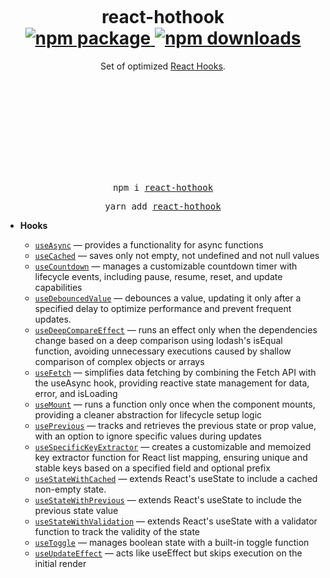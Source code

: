 <div align="center">
  <h1>
    <br />
    <br />
    <br />
    react-hothook
    <br />
    <a href="https://www.npmjs.com/package/react-hothook">
       <img src="https://img.shields.io/npm/v/react-hothook.svg" alt="npm package" />
    </a>
    <a href="https://www.npmjs.com/package/react-hothook">
      <img src="https://img.shields.io/npm/dm/react-hothook.svg" alt="npm downloads" />
    </a>
  </h1>
    Set of optimized <a href="https://reactjs.org/docs/hooks-intro.html">React Hooks</a>.</em>
    <br />
    <br />
    <br />
    <br />
    <br />
  <sup>
    <br />
    <br />
    
  </sup>
  <br />
  <br />
  <br />
  <br />
  <pre>npm i <a href="https://www.npmjs.com/package/react-use">react-hothook</a></pre>
  <pre>yarn add <a href="https://www.npmjs.com/package/react-use">react-hothook</a></pre>

</div>

- **Hooks**

  - [`useAsync`](./docs/useAsync.md) &mdash; provides a functionality for async functions
  - [`useCached`](./docs/useCached.md) &mdash; saves only not empty, not undefined and not null values
  - [`useCountdown`](./docs/useCountdown.md) &mdash; manages a customizable countdown timer with lifecycle events, including pause, resume, reset, and update capabilities
  - [`useDebouncedValue`](./docs/useDebouncedValue.md) &mdash; debounces a value, updating it only after a specified delay to optimize performance and prevent frequent updates.
  - [`useDeepCompareEffect`](./docs/useDeepCompareEffect.md) &mdash; runs an effect only when the dependencies change based on a deep comparison using lodash's isEqual function, avoiding unnecessary executions caused by shallow comparison of complex objects or arrays
  - [`useFetch`](./docs/useFetch.md) &mdash; simplifies data fetching by combining the Fetch API with the useAsync hook, providing reactive state management for data, error, and isLoading
  - [`useMount`](./docs/useMount.md) &mdash; runs a function only once when the component mounts, providing a cleaner abstraction for lifecycle setup logic
  - [`usePrevious`](./docs/usePrevious.md) &mdash;  tracks and retrieves the previous state or prop value, with an option to ignore specific values during updates
  - [`useSpecificKeyExtractor`](./docs/useSpecificKeyExtractor.md) — creates a customizable and memoized key extractor function for React list mapping, ensuring unique and stable keys based on a specified field and optional prefix
  - [`useStateWithCached`](./docs/useStateWithCached.md) &mdash; extends React's useState to include a cached non-empty state.
  - [`useStateWithPrevious`](./docs/useStateWithPrevious.md) &mdash; extends React's useState to include the previous state value
  - [`useStateWithValidation`](./docs/useStateWithValidation.md) &mdash; extends React's useState with a validator function to track the validity of the state
  - [`useToggle`](./docs/useToggle.md) &mdash; manages boolean state with a built-in toggle function
  - [`useUpdateEffect`](./docs/useUpdateEffect.md) &mdash; acts like useEffect but skips execution on the initial render

<br />
<br />
<br />
<br />
<br />
<br />
<br />
